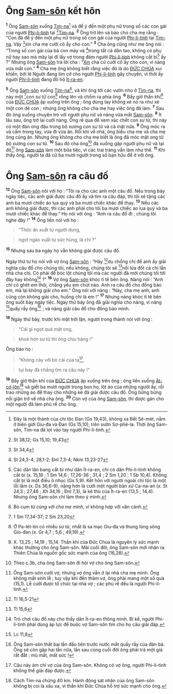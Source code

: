 # Ông [Sam-sôn]() kết hôn
<sup><b>1</b></sup> Ông [Sam-sôn]() xuống [Tim-na]()[^1] và để ý đến một phụ nữ trong số các con gái của người [Phi-li-tinh]() tại [^1*][Tim-na](). <sup><b>2</b></sup> Ông trở lên và báo cho cha mẹ rằng : “Con đã để ý đến một phụ nữ trong số con gái của người [Phi-li-tinh]() tại [Tim-na](). Vậy [^2*]xin cha mẹ cưới cô ấy cho con.” <sup><b>3</b></sup> Cha ông cũng như mẹ ông nói : “Trong số con gái của bà con mày và [^3*]trong tất cả dân tao, không có phụ nữ hay sao mà mày lại đi lấy vợ trong đám người [Phi-li-tinh]() không cắt bì[^2] ấy ?” Nhưng ông [Sam-sôn]() trả lời cha : “[Xin]() cha cứ cưới cô ấy cho con, vì nàng vừa mắt con.” <sup><b>4</b></sup> Cha mẹ ông không biết rằng việc đó là do [ĐỨC CHÚA]() xui khiến, bởi lẽ Người đang tìm cớ cho người [Phi-li-tinh]() gây chuyện, vì thời ấy người [Phi-li-tinh]() đang đô hộ [Ít-ra-en]().

<sup><b>5</b></sup> Ông [Sam-sôn]() xuống [Tim-na]()[^3], và khi ông tới các vườn nho ở [Tim-na](), thì này một [^4*]con sư tử con[^4] rống lên và chồm ra phía ông. <sup><b>6</b></sup> Bấy giờ thần khí[^5] của [ĐỨC CHÚA]() ập xuống trên ông ; ông dùng tay không xé nó ra như xé một con dê con ; nhưng ông không cho cha mẹ hay việc ông đã làm. <sup><b>7</b></sup> Sau đó ông xuống chuyện trò với người phụ nữ và nàng vừa mắt [Sam-sôn](). <sup><b>8</b></sup> Ít lâu sau, ông trở lại cưới nàng. Ông rẽ qua để xem xác chết con sư tử, thì này có một đàn ong đậu trong bộ xương con sư tử và cả mật nữa. <sup><b>9</b></sup> Ông móc ra và cầm trong tay, vừa đi vừa ăn. Rồi khi về nhà, ông biếu cha mẹ và cha mẹ ông cũng ăn. Nhưng ông không cho cha mẹ biết là ông đã móc mật ong từ bộ xương con sư tử. <sup><b>10</b></sup> Sau đó cha ông[^6] đã xuống gặp người phụ nữ và tại đó[^7] ông [Sam-sôn]() làm một bữa tiệc, vì các trai tráng vẫn làm như thế. <sup><b>11</b></sup> Khi thấy ông, người ta đã cử ba mươi người trong số bạn hữu để ở với ông.


# Ông [Sam-sôn]() ra câu đố
<sup><b>12</b></sup> Ông [Sam-sôn]() nói với họ : “Tôi ra cho các anh một câu đố. Nếu trong bảy ngày tiệc, các anh giải được câu đố ấy và tìm ra câu đáp, thì tôi sẽ tặng các anh ba mươi chiếc áo lụa quý và ba mươi chiếc khác để thay. <sup><b>13</b></sup> Nếu các anh không giải được, thì các anh phải cho tôi ba mươi chiếc áo lụa quý và ba mươi chiếc khác để thay.” Họ nói với ông : “Anh ra câu đố đi ; chúng tôi nghe đây !” <sup><b>14</b></sup> Ông liền nói với họ :


> “Thức ăn xuất tự người dùng,
>


> ngọt ngào xuất tự sức hùng, là chi ?”
>

<sup><b>15</b></sup> Nhưng sau ba ngày họ vẫn không giải được câu đố.

Ngày thứ tư họ nói với vợ ông [Sam-sôn]() : “Hãy [^5*]dụ chồng chị để anh ấy giải nghĩa câu đố cho chúng tôi, nếu không, chúng tôi sẽ [^6*]nổi lửa đốt cả chị lẫn nhà cha chị. Có phải để bóc lột chúng tôi mà các người đã mời chúng tôi tới đây hay không[^8] ?” <sup><b>16</b></sup> Vợ ông [Sam-sôn]() khóc tỉ tê bên ông. Nàng nói : “Anh chỉ có ghét em thôi, chẳng yêu em chút nào. Anh ra câu đố cho đồng bào em, mà lại không giải cho em.” Ông nói với nàng : “Này, cha mẹ anh, anh cũng còn không giải cho, huống chi là em !” <sup><b>17</b></sup> Nhưng nàng khóc tỉ tê bên ông suốt bảy ngày tiệc. Ngày thứ bảy ông đã giải nghĩa cho nàng, vì nàng [^7*]quấy rầy ông[^9] ; và nàng giải câu đố cho đồng bào mình.

<sup><b>18</b></sup> Ngày thứ bảy, trước khi mặt trời lặn, người trong thành nói với ông :


> “Cái gì ngọt quá mật ong,
>


> khoẻ hơn sư tử thì ông chịu hàng !”
>

Ông bảo họ :


> “Không cày với bò cái của ta[^10],
>


> tụi bay đã chẳng tìm ra câu này !”
>

<sup><b>19</b></sup> Bấy giờ thần khí của [ĐỨC CHÚA]() ập xuống trên ông ; ông liền xuống [Át-cơ-lôn]()[^11] và giết ba mươi người trong bọn họ, lột áo của những người ấy, rồi trao những áo để thay cho những kẻ đã giải được câu đố. Ông bừng bừng nổi giận trở về nhà cha ông. <sup><b>20</b></sup> Còn vợ của ông [Sam-sôn](), thì được gán cho một người đã làm phù rể cho ông.

[^1]: Đây là một thành của chi tộc Đan (Gs 19,43), không xa Bết Sê-mét, nằm ở biên giới Giu-đa và Đan (Gs 15,10), trên sườn Sơ-phê-la. Thời ông Sam-sôn, Tim-na đã lọt vào tay người Phi-li-tinh.
[^2]: Các dân lân bang cắt bì như dân Ít-ra-en, chỉ có dân Phi-li-tinh không cắt bì (x. 15,18 ; 1 Sm 14,6 ; 17,26-36 ; 31,4 ; 2 Sm 1,20 ; 1 Sb 10,4). Không cắt bì là một điều ô nhục (Gs 5,9). Kết hôn với người ngoài chi tộc là một lỗi lầm (x. Ds 36,6-9), nặng hơn là cưới một người bản xứ Ca-na-an (x. St 24,3 ; 27,46 ; Xh 34,16 ; Đnl 7,3), là kẻ thù của Ít-ra-en (13,5 ; 14,4). Nhưng ông Sam-sôn chỉ làm theo ý mình.
[^3]: Bỏ cụm từ *cùng với cha mẹ mình*, vì không hợp với văn cảnh.
[^4]: Ở Pa-lét-tin có nhiều sư tử, nhất là sa mạc Giu-đa và thung lũng sông Gio-đan (x. Gr 4,7 ; 5,6 ; 49,19).
[^5]: X. 13,25 ; 14,19 ; 15,14. Thần khí của Đức Chúa là nguyên lý sức mạnh khác thường cho ông Sam-sôn. Mãi cuối đời, ông Sam-sôn mới nhận ra Thiên Chúa là nguồn gốc sức mạnh của ông (16,28).
[^6]: Theo c.3b, cha ông Sam-sôn đi hỏi vợ cho ông Sam-sôn.
[^7]: Ông Sam-sôn cưới vợ, nhưng vợ ông vẫn ở lại nhà cha mẹ mình. Ông không mất sính lễ ; tuy vậy khi đến thăm vợ, ông phải mang một số quà (15,1). Lễ cưới được tổ chức tại nhà vợ ; các phù rể đều là người Phi-li-tinh.
[^8]: Trò chơi câu đố này cho thấy dân Ít-ra-en thông minh. Bí kế, người Phi-li-tinh phải dùng áp lực để buộc vợ Sam-sôn tìm cho họ câu giải đáp.
[^9]: Ông Sam-sôn thất bại lần đầu tiên trước nước mắt quấy rầy của đàn bà. Ông sẽ còn gặp hai lần nữa, lần sau cùng cuối đời ông phải trả một giá rất đắt : mù mắt, mất sức !
[^10]: Câu này ám chỉ vợ của ông Sam-sôn. Không có vợ ông, người Phi-li-tinh không thể giải đáp được.
[^11]: Cách Tim-na chừng 40 km. Hành động sát nhân của ông Sam-sôn không bị coi là xấu xa, vì thần khí Đức Chúa hỗ trợ sức mạnh cho ông.
[^1*]: St 38,12; Gs 15,10; 19,43
[^2*]: St 34,4
[^3*]: St 24,3-4; 28,1-2; Đnl 7,3-4; Nkm 13,23-27
[^4*]: 1 Sm 17,34-37; 2 Sm 23,20
[^5*]: Tl 16,5-21
[^6*]: Tl 15,6
[^7*]: Lc 11,8